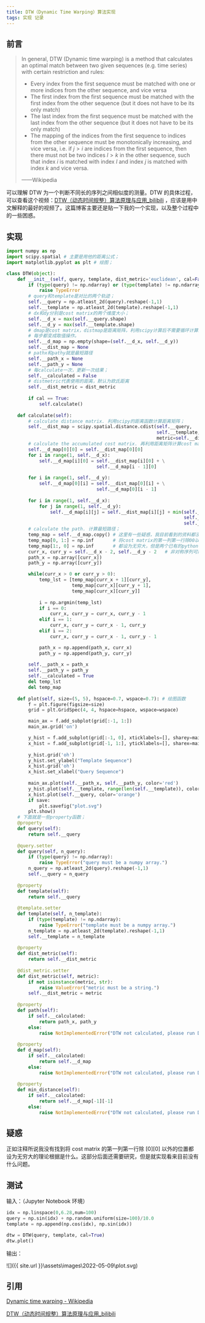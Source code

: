 ```yaml
---
title: DTW（Dynamic Time Warping）算法实现
tags: 实现 记录
---
```


## 前言

> In general, DTW (Dynamic time warping) is a method that calculates an optimal match between two given sequences (e.g. time series) with certain restriction and rules:
>
> - Every index from the first sequence must be matched with one or more indices from the other sequence, and vice versa
> - The first index from the first sequence must be matched with the first index from the other sequence (but it does not have to be its only match)
> - The last index from the first sequence must be matched with the last index from the other sequence (but it does not have to be its only match)
> - The mapping of the indices from the first sequence to indices from the other sequence must be monotonically increasing, and vice versa, i.e. if $j > i$ are indices from the first sequence, then there must not be two indices $l>k$ in the other sequence, such that index $i$ is matched with index $l$ and index $j$ is matched with index $k$ and vice versa.
>
> ——Wikipedia

可以理解 DTW 为一个判断不同长的序列之间相似度的测量。DTW 的具体过程，可以查看这个视频：[DTW（动态时间规整）算法原理与应用_bilibili](https://www.bilibili.com/video/BV12r4y1A7mT?share_source=copy_web) ，应该是用中文解释的最好的视频了。这篇博客主要还是贴一下我的一个实现，以及整个过程中的一些困惑。

## 实现

```python
import numpy as np
import scipy.spatial # 主要是用他的距离公式；
import matplotlib.pyplot as plt # 绘图；

class DTW(object):
    def __init__(self, query, template, dist_metric='euclidean', cal=False): 
        if (type(query) != np.ndarray) or (type(template) != np.ndarray):
            raise TypeError
        # query和template是对比的两个轨迹；
        self.__query = np.atleast_2d(query).reshape(-1,1)
        self.__template = np.atleast_2d(template).reshape(-1,1)
        # dx和dy分别是cost matrix的两个维度大小；
        self.__d_x = max(self.__query.shape)
        self.__d_y = max(self.__template.shape)
        # dmap是cost matrix，distmap是距离矩阵，利用scipy计算后不需要循环计算距离，
        # 每步都变成取值操作。
        self.__d_map = np.empty(shape=(self.__d_x, self.__d_y))
        self.__dist_map = None
        # pathx和pathy就是最短路径
        self.__path_x = None
        self.__path_y = None
        # 每calculate一次，更新一次结果；
        self.__calculated = False
        # distmetric代表使用的距离，默认为欧氏距离
        self.__dist_metric = dist_metric
        
        if cal == True:
            self.calculate()
    
    def calculate(self):
        # calculate distance matrix. 利用scipy的距离函数计算距离矩阵；
        self.__dist_map = scipy.spatial.distance.cdist(self.__query, 
                                                       self.__template, 
                                                       metric=self.__dist_metric)
        # calculate the accumulated cost matrix. 再利用距离矩阵计算cost matrix；
        self.__d_map[0][0] = self.__dist_map[0][0]
        for i in range(1, self.__d_x):
            self.__d_map[i][0] = self.__dist_map[i][0] + \
                                 self.__d_map[i - 1][0]
        
        for i in range(1, self.__d_y):
            self.__d_map[0][i] = self.__dist_map[0][i] + \
                                 self.__d_map[0][i - 1]
            
        for i in range(1, self.__d_x):
            for j in range(1, self.__d_y):
                self.__d_map[i][j] = self.__dist_map[i][j] + min(self.__d_map[i - 1][j],
                                                                 self.__d_map[i][j - 1],
                                                                 self.__d_map[i - 1, j - 1])
        # calculate the path. 计算最短路径；
        temp_map = self.__d_map.copy() # 这里有一些疑惑，我目前看到的资料都没有说明
        temp_map[0, 1:] = np.inf       # 将cost matrix的第一列第一行除00以外的位置
        temp_map[1:, 0] = np.inf       # 都设为无穷大，但是两个已有的python包都是这么做的。而且没有这一步的话
        curr_x, curr_y = self.__d_x - 2, self.__d_y - 2   # 非对称序列可能找不到最短路径。
        path_x = np.array([curr_x])
        path_y = np.array([curr_y])

        while(curr_x > 0 or curr_y > 0):
            temp_lst = [temp_map[curr_x + 1][curr_y],
                        temp_map[curr_x][curr_y + 1],
                        temp_map[curr_x][curr_y]]
            
            i = np.argmin(temp_lst)
            if i == 0:
                curr_x, curr_y = curr_x, curr_y - 1
            elif i == 1:
                curr_x, curr_y = curr_x - 1, curr_y
            elif i == 2:
                curr_x, curr_y = curr_x - 1, curr_y - 1

            path_x = np.append(path_x, curr_x)
            path_y = np.append(path_y, curr_y)
        
        self.__path_x = path_x
        self.__path_y = path_y
        self.__calculated = True
        del temp_lst
        del temp_map
    
    def plot(self, size=(5, 5), hspace=0.7, wspace=0.7): # 绘图函数
        f = plt.figure(figsize=size)
        grid = plt.GridSpec(4, 4, hspace=hspace, wspace=wspace)

        main_ax = f.add_subplot(grid[:-1, 1:])
        main_ax.grid('on')

        y_hist = f.add_subplot(grid[:-1, 0], xticklabels=[], sharey=main_ax)
        x_hist = f.add_subplot(grid[-1, 1:], yticklabels=[], sharex=main_ax)
        
        y_hist.grid('oh')
        y_hist.set_ylabel("Template Sequence")
        x_hist.grid('oh')
        x_hist.set_xlabel("Query Sequence")
        
        main_ax.plot(self.__path_x, self.__path_y, color='red')
        y_hist.plot(self.__template, range(len(self.__template)), color='orange')
        x_hist.plot(self.__query, color='orange')
        if save:
            plt.savefig("plot.svg")
        plt.show()
    # 下面就是一些property函数；
    @property
    def query(self):
        return self.__query
    
    @query.setter
    def query(self, n_query):
        if (type(query) != np.ndarray):
            raise TypeError("query must be a numpy array.")
        n_query = np.atleast_2d(query).reshape(-1,1)
        self.__query = n_query
            
    @property
    def template(self):
        return self.__query
    
    @template.setter
    def template(self, n_template):
        if (type(template) != np.ndarray):
            raise TypeError("template must be a numpy array.")
        n_template = np.atleast_2d(template).reshape(-1,1)
        self.__template = n_template
    
    @property
    def dist_metric(self):
        return self.__dist_metric
    
    @dist_metric.setter
    def dist_metric(self, metric):
        if not isinstance(metric, str):
            raise ValueError("metric must be a string.")
        self.__dist_metric = metric
    
    @property
    def path(self):
        if self.__calculated:
            return path_x, path_y
        else:
            raise NotImplementedError("DTW not calculated, please run DTW.calculate() first.")
            
    @property
    def d_map(self):
        if self.__calculated:
            return self.__d_map
        else:
            raise NotImplementedError("DTW not calculated, please run DTW.calculate() first.")
    
    @property
    def min_distance(self):
        if self.__calculated:
            return self.__d_map[-1][-1]
        else:
            raise NotImplementedError("DTW not calculated, please run DTW.calculate() first.")
```

## 疑惑

正如注释所说我没有找到将 cost matrix 的第一列第一行除 $[0][0]$ 以外的位置都设为无穷大的理论根据是什么。这部分后面还需要研究，但是就实现看来目前没有什么问题。

## 测试

输入：（Jupyter Notebook 环境）

```python
idx = np.linspace(0,6.28,num=100)
query = np.sin(idx) + np.random.uniform(size=100)/10.0
template = np.append(np.cos(idx), np.sin(idx))

dtw = DTW(query, template, cal=True)
dtw.plot()
```

输出：

![]({{ site.url }}\assets\images\2022-05-09\plot.svg)

## 引用

[Dynamic time warping - Wikipedia](https://en.wikipedia.org/wiki/Dynamic_time_warping)

[DTW（动态时间规整）算法原理与应用_bilibili](https://www.bilibili.com/video/BV12r4y1A7mT?share_source=copy_web)